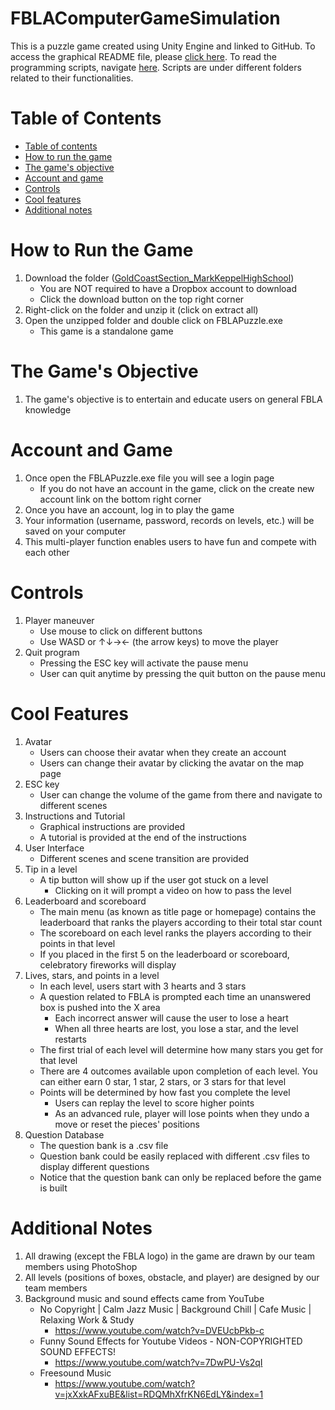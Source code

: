 # FBLAComputerGameSimulation

This is a puzzle game created using Unity Engine and linked to GitHub. To access the graphical README file, please [click here](https://github.com/karen93shieh/FBLAComputerGameSimulation). To read the programming scripts, navigate [here](https://github.com/karen93shieh/FBLAComputerGameSimulation/tree/main/FBLAPuzzle/Assets/Scripts). Scripts are under different folders related to their functionalities.

Table of Contents
=================
<!--ts-->
   * [Table of contents](#table-of-contents)
   * [How to run the game](#how-to-run-the-game)
   * [The game's objective](#the-games-objective)
   * [Account and game](#account-and-game)
   * [Controls](#controls)
   * [Cool features](#cool-features)
   * [Additional notes](#additional-notes)
<!--te-->

How to Run the Game
============
   1. Download the folder ([GoldCoastSection_MarkKeppelHighSchool](https://tinyurl.com/3de2955u "Click here"))
      * You are NOT required to have a Dropbox account to download
      * Click the download button on the top right corner
   2. Right-click on the folder and unzip it (click on extract all)
   3. Open the unzipped folder and double click on FBLAPuzzle.exe
      * This game is a standalone game 

The Game's Objective
============
   1. The game's objective is to entertain and educate users on general FBLA knowledge

Account and Game
============
   1. Once open the FBLAPuzzle.exe file you will see a login page
      * If you do not have an account in the game, click on the create new account link on the bottom right corner 
   2. Once you have an account, log in to play the game
   3. Your information (username, password, records on levels, etc.) will be saved on your computer
   4. This multi-player function enables users to have fun and compete with each other

Controls
============
   1. Player maneuver
      * Use mouse to click on different buttons
      * Use WASD or ↑↓→← (the arrow keys) to move the player
   2. Quit program
      * Pressing the ESC key will activate the pause menu
      * User can quit anytime by pressing the quit button on the pause menu 

Cool Features
============
   1. Avatar
      * Users can choose their avatar when they create an account
      * Users can change their avatar by clicking the avatar on the map page 
   2. ESC key
      * User can change the volume of the game from there and navigate to different scenes
   3. Instructions and Tutorial
      * Graphical instructions are provided 
      * A tutorial is provided at the end of the instructions
   4. User Interface
      * Different scenes and scene transition are provided 
   5. Tip in a level
      * A tip button will show up if the user got stuck on a level
        * Clicking on it will prompt a video on how to pass the level
   6. Leaderboard and scoreboard
      * The main menu (as known as title page or homepage) contains the leaderboard that ranks the players according to their total star count
      * The scoreboard on each level ranks the players according to their points in that level
      * If you placed in the first 5 on the leaderboard or scoreboard, celebratory fireworks will display
   7. Lives, stars, and points in a level
      * In each level, users start with 3 hearts and 3 stars
      * A question related to FBLA is prompted each time an unanswered box is pushed into the X area
        * Each incorrect answer will cause the user to lose a heart
        * When all three hearts are lost, you lose a star, and the level restarts
      * The first trial of each level will determine how many stars you get for that level
      * There are 4 outcomes available upon completion of each level. You can either earn 0 star, 1 star, 2 stars, or 3 stars for that level
      * Points will be determined by how fast you complete the level 
        * Users can replay the level to score higher points
        * As an advanced rule, player will lose points when they undo a move or reset the pieces' positions
   8. Question Database
      * The question bank is a .csv file
      * Question bank could be easily replaced with different .csv files to display different questions
      * Notice that the question bank can only be replaced before the game is built

Additional Notes
============
   1. All drawing (except the FBLA logo) in the game are drawn by our team members using PhotoShop
   2. All levels (positions of boxes, obstacle, and player) are designed by our team members
   3. Background music and sound effects came from YouTube
      * No Copyright | Calm Jazz Music | Background Chill | Cafe Music | Relaxing Work & Study
        * https://www.youtube.com/watch?v=DVEUcbPkb-c
      * Funny Sound Effects for Youtube Videos - NON-COPYRIGHTED SOUND EFFECTS!
        * https://www.youtube.com/watch?v=7DwPU-Vs2qI
      * Freesound Music
        * https://www.youtube.com/watch?v=jxXxkAFxuBE&list=RDQMhXfrKN6EdLY&index=1






